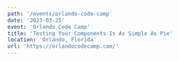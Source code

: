 ```yaml
---
path: '/events/orlando-code-camp'
date: '2023-03-25'
event: 'Orlando Code Camp'
title: 'Testing Your Components Is As Simple As Pie'
location: 'Orlando, Florida'
url: 'https://orlandocodecamp.com/'
---
```

